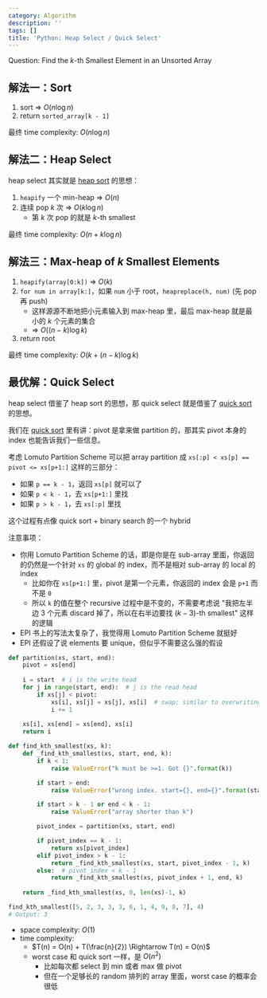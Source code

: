```yaml
---
category: Algorithm
description: ''
tags: []
title: 'Python: Heap Select / Quick Select'
---
```


Question: Find the $k$-th Smallest Element in an Unsorted Array

## 解法一：Sort

1. sort => $O(n \log n)$
1. return `sorted_array[k - 1]`

最终 time complexity: $O(n \log n)$

## 解法二：Heap Select

heap select 其实就是 [heap sort](/python/2020/02/18/python-heaps#2-heap-sort) 的思想：

1. `heapify` 一个 min-heap => $O(n)$
1. 连续 pop $k$ 次 => $O(k \log n)$
    - 第 $k$ 次 pop 的就是 $k$-th smallest

最终 time complexity: $O(n + k \log n)$

## 解法三：Max-heap of $k$ Smallest Elements

1. `heapify(array[0:k])` => $O(k)$
1. `for num in array[k:]`，如果 `num` 小于 root，`heapreplace(h, num)` (先 pop 再 push)
    - 这样源源不断地把小元素输入到 max-heap 里，最后 max-heap 就是最小的 $k$ 个元素的集合
    - => $O((n-k) \log k)$
1. return root

最终 time complexity: $O(k + (n-k) \log k)$

## 最优解：Quick Select

heap select 借鉴了 heap sort 的思想，那 quick select 就是借鉴了 [quick sort](/algorithm/2020/02/19/python-quick-sort-revisited) 的思想。

我们在 [quick sort](/algorithm/2020/02/19/python-quick-sort-revisited) 里有讲：pivot 是拿来做 partition 的，那其实 pivot 本身的 index 也能告诉我们一些信息。

考虑 Lomuto Partition Scheme 可以把 array partition 成 `xs[:p] < xs[p] == pivot <= xs[p+1:]` 这样的三部分：

- 如果 `p == k - 1`，返回 `xs[p]` 就可以了
- 如果 `p < k - 1`，去 `xs[p+1:]` 里找
- 如果 `p > k - 1`，去 `xs[:p]` 里找

这个过程有点像 quick sort + binary search 的一个 hybrid

注意事项：

- 你用 Lomuto Partition Scheme 的话，即是你是在 sub-array 里面，你返回的仍然是一个针对 `xs` 的 global 的 index，而不是相对 sub-array 的 local 的 index
    - 比如你在 `xs[p+1:]` 里，pivot 是第一个元素，你返回的 index 会是 `p+1` 而不是 `0`
    - 所以 `k` 的值在整个 recursive 过程中是不变的，不需要考虑说 "我把左半边 3 个元素 discard 掉了，所以在右半边要找 $(k-3)$-th smallest" 这样的逻辑
- EPI 书上的写法太复杂了，我觉得用 Lomuto Partition Scheme 就挺好
- EPI 还假设了说 elements 要 unique，但似乎不需要这么强的假设

```python
def partition(xs, start, end):
    pivot = xs[end]
    
    i = start  # i is the write head
    for j in range(start, end):  # j is the read head
        if xs[j] < pivot:
            xs[i], xs[j] = xs[j], xs[i]  # swap; similar to overwriting xs[i] with xs[j]
            i += 1
    
    xs[i], xs[end] = xs[end], xs[i]
    return i

def find_kth_smallest(xs, k):
    def _find_kth_smallest(xs, start, end, k):
        if k < 1:
            raise ValueError("k must be >=1. Got {}".format(k))

        if start > end:
            raise ValueError("wrong index. start={}, end={}".format(start, end))

        if start > k - 1 or end < k - 1:
            raise ValueError("array shorter than k")

        pivot_index = partition(xs, start, end)

        if pivot_index == k - 1:
            return xs[pivot_index]
        elif pivot_index > k - 1:
            return _find_kth_smallest(xs, start, pivot_index - 1, k)
        else:  # pivot_index < k - 1
            return _find_kth_smallest(xs, pivot_index + 1, end, k)
    
    return _find_kth_smallest(xs, 0, len(xs)-1, k)

find_kth_smallest([5, 2, 3, 3, 3, 6, 1, 4, 9, 8, 7], 4)
# Output: 3
```

- space complexity: $O(1)$
- time complexity:
    - $T(n) = O(n) + T(\frac{n}{2}) \Rightarrow T(n) = O(n)$
    - worst case 和 quick sort 一样，是 $O(n^2)$
        - 比如每次都 select 到 min 或者 max 做 pivot
        - 但在一个足够长的 random 排列的 array 里面，worst case 的概率会很低